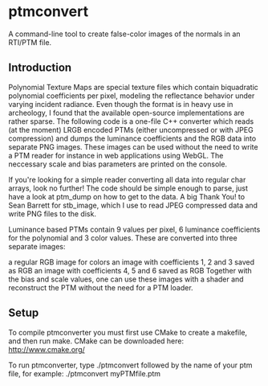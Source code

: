 ptmconvert
==========

A command-line tool to create false-color images of the normals in an RTI/PTM file.


Introduction
----------------

Polynomial Texture Maps are special texture files which contain biquadratic polynomial coefficients per pixel, modeling the reflectance behavior under varying incident radiance. Even though the format is in heavy use in archeology, I found that the available open-source implementations are rather sparse. The following code is a one-file C++ converter which reads (at the moment) LRGB encoded PTMs (either uncompressed or with JPEG compression) and dumps the luminance coefficients and the RGB data into separate PNG images. These images can be used without the need to write a PTM reader for instance in web applications using WebGL. The neccessary scale and bias parameters are printed on the console.

If you're looking for a simple reader converting all data into regular char arrays, look no further! The code should be simple enough to parse, just have a look at ptm_dump on how to get to the data. A big Thank You! to Sean Barrett for stb_image, which I use to read JPEG compressed data and write PNG files to the disk.

Luminance based PTMs contain 9 values per pixel, 6 luminance coefficients for the polynomial and 3 color values. These are converted into three separate images:

a regular RGB image for colors
an image with coefficients 1, 2 and 3 saved as RGB
an image with coefficients 4, 5 and 6 saved as RGB
Together with the bias and scale values, one can use these images with a shader and reconstruct the PTM without the need for a PTM loader.


Setup
----------

To compile ptmconverter you must first use CMake to create a makefile, and then run make. CMake can be downloaded here: http://www.cmake.org/

To run ptmconverter, type ./ptmconvert followed by the name of your ptm file, for example:
./ptmconvert myPTMfile.ptm